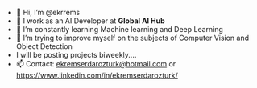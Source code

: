 - 👋 Hi, I’m @ekrrems
- 👀 I work as an AI Developer at <b>Global AI Hub</b>
- 🌱 I’m constantly learning Machine learning and Deep Learning
- 💞️ I’m trying to improve myself on the subjects of Computer Vision and Object Detection
- I will be posting projects biweekly....
- 📫 Contact: ekremserdarozturk@hotmail.com or https://www.linkedin.com/in/ekremserdarozturk/

<!---
ekrrems/ekrrems is a ✨ special ✨ repository because its `README.md` (this file) appears on your GitHub profile.
You can click the Preview link to take a look at your changes.
--->
